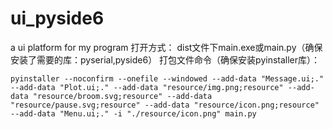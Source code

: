 # ui_pyside6
a ui platform for my program
打开方式：
dist文件下main.exe或main.py（确保安装了需要的库：pyserial,pyside6）
打包文件命令（确保安装pyinstaller库）：
```
pyinstaller --noconfirm --onefile --windowed --add-data "Message.ui;." --add-data "Plot.ui;." --add-data "resource/img.png;resource" --add-data "resource/broom.svg;resource" --add-data "resource/pause.svg;resource" --add-data "resource/icon.png;resource" --add-data "Menu.ui;." -i "./resource/icon.png" main.py 
```
